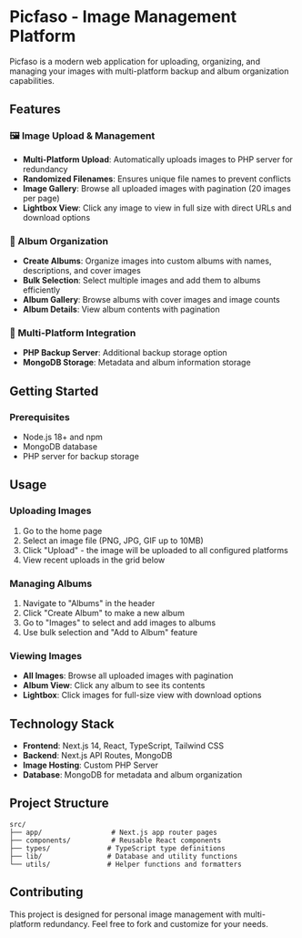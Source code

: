 # Picfaso - Image Management Platform

Picfaso is a modern web application for uploading, organizing, and managing your images with multi-platform backup and album organization capabilities.

## Features

### 🖼️ Image Upload & Management

- **Multi-Platform Upload**: Automatically uploads images to PHP server for redundancy
- **Randomized Filenames**: Ensures unique file names to prevent conflicts
- **Image Gallery**: Browse all uploaded images with pagination (20 images per page)
- **Lightbox View**: Click any image to view in full size with direct URLs and download options

### 📁 Album Organization

- **Create Albums**: Organize images into custom albums with names, descriptions, and cover images
- **Bulk Selection**: Select multiple images and add them to albums efficiently
- **Album Gallery**: Browse albums with cover images and image counts
- **Album Details**: View album contents with pagination

### 🔗 Multi-Platform Integration

- **PHP Backup Server**: Additional backup storage option
- **MongoDB Storage**: Metadata and album information storage

## Getting Started

### Prerequisites

- Node.js 18+ and npm
- MongoDB database
- PHP server for backup storage

## Usage

### Uploading Images

1. Go to the home page
2. Select an image file (PNG, JPG, GIF up to 10MB)
3. Click "Upload" - the image will be uploaded to all configured platforms
4. View recent uploads in the grid below

### Managing Albums

1. Navigate to "Albums" in the header
2. Click "Create Album" to make a new album
3. Go to "Images" to select and add images to albums
4. Use bulk selection and "Add to Album" feature

### Viewing Images

- **All Images**: Browse all uploaded images with pagination
- **Album View**: Click any album to see its contents
- **Lightbox**: Click images for full-size view with download options

## Technology Stack

- **Frontend**: Next.js 14, React, TypeScript, Tailwind CSS
- **Backend**: Next.js API Routes, MongoDB
- **Image Hosting**: Custom PHP Server
- **Database**: MongoDB for metadata and album organization

## Project Structure

```
src/
├── app/                 # Next.js app router pages
├── components/          # Reusable React components
├── types/              # TypeScript type definitions
├── lib/                # Database and utility functions
└── utils/              # Helper functions and formatters
```

## Contributing

This project is designed for personal image management with multi-platform redundancy. Feel free to fork and customize for your needs.
